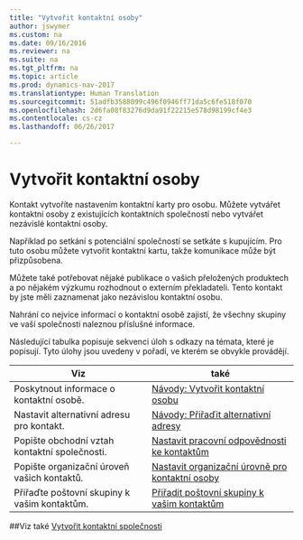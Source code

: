 ```yaml
---
title: "Vytvořit kontaktní osoby"
author: jswymer
ms.custom: na
ms.date: 09/16/2016
ms.reviewer: na
ms.suite: na
ms.tgt_pltfrm: na
ms.topic: article
ms.prod: dynamics-nav-2017
ms.translationtype: Human Translation
ms.sourcegitcommit: 51adfb3588099c496f0946ff71da5c6fe518f070
ms.openlocfilehash: 2d6fa08f83276d9da91f22215e578d98199cf4e3
ms.contentlocale: cs-cz
ms.lasthandoff: 06/26/2017

---
```

# <a name="create-contact-persons"></a>Vytvořit kontaktní osoby
Kontakt vytvoříte nastavením kontaktní karty pro osobu. Můžete vytvářet kontaktní osoby z existujících kontaktních společností nebo vytvářet nezávislé kontaktní osoby.

Například po setkání s potenciální společností se setkáte s kupujícím. Pro tuto osobu můžete vytvořit kontaktní kartu, takže komunikace může být přizpůsobena.

Můžete také potřebovat nějaké publikace o vašich přeložených produktech a po nějakém výzkumu rozhodnout o externím překladateli. Tento kontakt by jste měli zaznamenat jako nezávislou kontaktní osobu.

Nahrání co nejvíce informací o kontaktní osobě zajistí, že všechny skupiny ve vaší společnosti naleznou příslušné informace.

Následující tabulka popisuje sekvenci úloh s odkazy na témata, které je popisují. Tyto úlohy jsou uvedeny v pořadí, ve kterém se obvykle provádějí.

|Viz |také |
|---|----|
|Poskytnout informace o kontaktní osobě.|[Návody: Vytvořit kontaktní osobu](marketing-how-create-contact-persons.md)|
|Nastavit alternativní adresu pro kontakt.|[Návody: Přiřaďit alternativní adresy](marketing-how-assign-alternative-address.md)|
|Popište obchodní vztah kontaktní společnosti.|[Nastavit pracovní odpovědnosti ke kontaktům](marketing-job-responsibilities.md)|
|Popište organizační úroveň vašich kontaktů.|[Nastavit organizační úrovně pro kontaktní osoby](marketing-organizational-levels.md)|
|Přiřaďte poštovní skupiny k vašim kontaktům.|[Přiřadit poštovní skupiny k vašim kontaktům](marketing-mailing-groups.md#assign-mailing-groups-to-a-contact)|

##<a name="see-also"></a>Viz také
[Vytvořit kontaktní společnosti](marketing-create-contact-companies.md)

